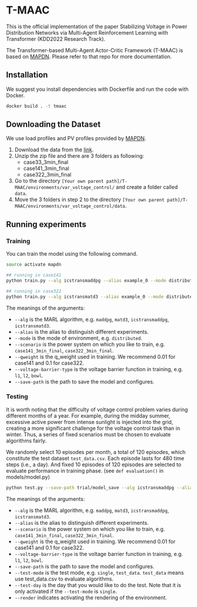 # T-MAAC
This is the official implementation of the paper Stabilizing Voltage in Power Distribution Networks via
Multi-Agent Reinforcement Learning with Transformer (KDD2022 Research Track).

The Transformer-based Multi-Agent Actor-Critic Framework (T-MAAC) is based on [MAPDN](https://github.com/Future-Power-Networks/MAPDN). Please refer to that repo for more documentation.

## Installation

We suggest you install dependencies with Dockerfile and run the code with Docker.
```bash
docker build . -t tmaac
```

## Downloading the Dataset
We use load profiles and PV profiles provided by [MAPDN](https://github.com/Future-Power-Networks/MAPDN).
1. Download the data from the [link](https://drive.google.com/file/d/1ry0-K5M-YMw7TcQQYeFb7U-pYvdWKm9A/view?usp=sharing).
2. Unzip the zip file and there are 3 folders as following:
    * case33_3min_final
    * case141_3min_final
    * case322_3min_final
3. Go to the directory ``[Your own parent path]/T-MAAC/environments/var_voltage_control/`` and create a folder called ``data``.
4. Move the 3 folders in step 2 to the directory ``[Your own parent path]/T-MAAC/environments/var_voltage_control/data``.

## Running experiments
### Training
You can train the model using the following command.
```bash
source activate mapdn

## running in case141
python train.py --alg icstransmaddpg --alias example_0 --mode distributed --scenario case141_3min_final --qweight 0.01 --voltage-barrier-type l2 --save-path trial

## running in case322
python train.py --alg icstransmatd3 --alias example_0 --mode distributed --scenario case141_3min_final --qweight 0.1 --voltage-barrier-type l2 --save-path trial
```
The meanings of the arguments:
* `--alg` is the MARL algorithm, e.g. `maddpg`, `matd3`, `icstransmaddpg`, `icstransmatd3`.
* `--alias` is the alias to distinguish different experiments.
* `--mode` is the mode of environment, e.g. `distributed`.
* `--scenario` is the power system on which you like to train, e.g. `case141_3min_final`, `case322_3min_final`.
* `--qweight` is the q_weight used in training. We recommend 0.01 for case141 and 0.1 for case322.
* `--voltage-barrier-type` is the voltage barrier function in training, e.g. `l1`, `l2`, `bowl`.
* `--save-path` is the path to save the model and configures.

### Testing
It is worth noting that the difficulty of voltage control problem varies during different months of a year. For example, during the midday summer, excessive active power from intense sunlight is injected into the grid, creating a more significant challenge for the voltage control task than in winter. Thus, a series of fixed scenarios must be chosen to evaluate algorithms fairly.

We randomly select 10 episodes per month, a total of 120 episodes, which constitute the test dataset `test_data.csv`. Each episode lasts for 480 time steps (i.e., a day). And fixed 10 episodes of 120 episodes are selected to evaluate performance in training phase. (see `def evaluation()` in models/model.py)

```bash
python test.py --save-path trial/model_save --alg icstransmaddpg --alias example_0 --scenario case141_3min_final --qweight 0.01 --voltage-barrier-type l2 --test-mode test_data
```
The meanings of the arguments:
* `--alg` is the MARL algorithm, e.g. `maddpg`, `matd3`, `icstransmaddpg`, `icstransmatd3`.
* `--alias` is the alias to distinguish different experiments.
* `--scenario` is the power system on which you like to train, e.g. `case141_3min_final`, `case322_3min_final`.
* `--qweight` is the q_weight used in training. We recommend 0.01 for case141 and 0.1 for case322.
* `--voltage-barrier-type` is the voltage barrier function in training, e.g. `l1`, `l2`, `bowl`.
* `--save-path` is the path to save the model and configures.
* `--test-mode` is the test mode, e.g. `single`, `test_data`. `test_data` means use test_data.csv to evaluate algorithms.
* `--test-day` is the day that you would like to do the test. Note that it is only activated if the `--test-mode` is `single`.
* `--render` indicates activating the rendering of the environment.

